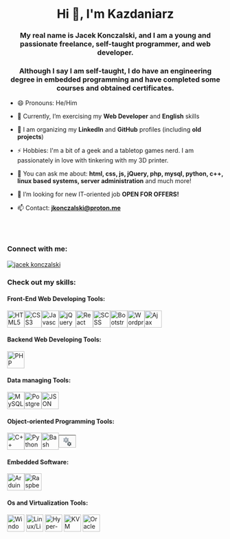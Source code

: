 <!--
**Kazdaniarz/Kazdaniarz** is a ✨ _special_ ✨ repository because its `README.md` (this file) appears on your GitHub profile.
-->

<h1 align="center">Hi 👋, I'm Kazdaniarz</h1>
<h3 align="center">My real name is Jacek Konczalski, and I am a young and passionate freelance, self-taught programmer, and web developer.</h3>
<h3 align="center">Although I say I am self-taught, I do have an engineering degree in embedded programming and have completed some courses and obtained certificates.</h3>

- 😄 Pronouns: He/Him
  
- 🌱 Currently, I’m exercising my **Web Developer** and **English** skills

- 🌱 I am organizing my **LinkedIn** and **GitHub** profiles (including **old projects**)

- ⚡ Hobbies: I'm a bit of a geek and a tabletop games nerd. I am passionately in love with tinkering with my 3D printer.

- 💬 You can ask me about: **html, css, js, jQuery, php, mysql, python, c++, linux based systems, server administration** and much more!

- 👯 I’m looking for new IT-oriented job **OPEN FOR OFFERS!**

- 📫 Contact: **jkonczalski@proton.me**

<br>
<br>
<h3 align="left">Connect with me:</h3>
<p align="left">
<a href="https://www.linkedin.com/in/jacek-konczalski-2684232b6" target="blank"><img align="center" src="https://raw.githubusercontent.com/rahuldkjain/github-profile-readme-generator/master/src/images/icons/Social/linked-in-alt.svg" alt="jacek konczalski" height="30" width="40" /></a>
</p>

<h3 align="left">Check out my skills:</h3>
<h4 align="left">Front-End Web Developing Tools:</h4>
<p align="left" style="display: flex; flex-direction: row;">
  <img style="width: 40px; height: 40px;" title="HTML5" src="https://cdn.jsdelivr.net/gh/devicons/devicon@latest/icons/html5/html5-original-wordmark.svg" />
  <img style="width: 40px; height: 40px;" title="CSS3" src="https://cdn.jsdelivr.net/gh/devicons/devicon@latest/icons/css3/css3-original-wordmark.svg" />
  <img style="width: 40px; height: 40px;" title="Javascript" src="https://cdn.jsdelivr.net/gh/devicons/devicon@latest/icons/javascript/javascript-plain.svg" />
  <img style="width: 40px; height: 40px;" title="jQuery" src="https://cdn.jsdelivr.net/gh/devicons/devicon@latest/icons/jquery/jquery-plain-wordmark.svg" /> 
  <img style="width: 40px; height: 40px;" title="React" src="https://cdn.jsdelivr.net/gh/devicons/devicon@latest/icons/react/react-original-wordmark.svg" />
  <img style="width: 40px; height: 40px;" title="SCSS" src="https://cdn.jsdelivr.net/gh/devicons/devicon@latest/icons/sass/sass-original.svg" />
  <img style="width: 40px; height: 40px;" title="Bootstrap" src="https://cdn.jsdelivr.net/gh/devicons/devicon@latest/icons/bootstrap/bootstrap-original-wordmark.svg" />
  <img style="width: 40px; height: 40px;" title="Wordpress" src="https://cdn.jsdelivr.net/gh/devicons/devicon@latest/icons/wordpress/wordpress-plain-wordmark.svg" />
  <img style="width: 40px; height: 40px;" title="Ajax" src="https://www.bsitsoftware.com/images/ajax/ajax_frameworks_BSIT_Software_Services_Web_And_App_Development_Company_In_India.png" />
</p>
<h4 align="left">Backend Web Developing Tools:</h4>
<p align="left" style="display: flex; flex-direction: row;">
  <img style="width: 40px; height: 40px;" title="PHP" src="https://cdn.jsdelivr.net/gh/devicons/devicon@latest/icons/php/php-original.svg" />
</p>
<h4 align="left">Data managing Tools:</h4>
<p align="left" style="display: flex; flex-direction: row;">
  <img style="width: 40px; height: 40px;" title="MySQL" src="https://cdn.jsdelivr.net/gh/devicons/devicon@latest/icons/mysql/mysql-original-wordmark.svg" />
  <img style="width: 40px; height: 40px;" title="PostgreSQL" src="https://cdn.jsdelivr.net/gh/devicons/devicon@latest/icons/postgresql/postgresql-plain-wordmark.svg" />
  <img style="width: 40px; height: 40px;" title="JSON" src="https://cdn.jsdelivr.net/gh/devicons/devicon@latest/icons/json/json-original.svg" />
</p>
<h4 align="left">Object-oriented Programming Tools:</h4>
<p align="left" style="display: flex; flex-direction: row;">
  <img style="width: 40px; height: 40px;" title="C++" src="https://cdn.jsdelivr.net/gh/devicons/devicon@latest/icons/cplusplus/cplusplus-original.svg" />  
  <img style="width: 40px; height: 40px;" title="Python" src="https://cdn.jsdelivr.net/gh/devicons/devicon@latest/icons/python/python-original-wordmark.svg" />
  <img style="width: 40px; height: 40px;" title="Bash" src="https://cdn.jsdelivr.net/gh/devicons/devicon@latest/icons/bash/bash-original.svg" />
  <img style="width: 40px; height: 40px;" title="Batch File" src="https://raw.githubusercontent.com/github/explore/58ff7d84bcc6dff955c67ddba1f702c793dc670d/topics/batch-file/batch-file.png" />
</p>
<h4 align="left">Embedded Software:</h4>
<p align="left" style="display: flex; flex-direction: row;">
  <img style="width: 40px; height: 40px;" title="Arduino" src="https://cdn.jsdelivr.net/gh/devicons/devicon@latest/icons/arduino/arduino-original-wordmark.svg" />
  <img style="width: 40px; height: 40px;" title="RaspberryPi" src="https://cdn.jsdelivr.net/gh/devicons/devicon@latest/icons/raspberrypi/raspberrypi-original.svg" />
</p>
<h4 align="left">Os and Virtualization Tools:</h4>
<p align="left">
  <img style="width: 40px; height: 40px;" title="Windows/Windows Server" src="https://cdn.jsdelivr.net/gh/devicons/devicon@latest/icons/windows11/windows11-original.svg" />
  <img style="width: 40px; height: 40px;" title="Linux/Linux Server" src="https://cdn.jsdelivr.net/gh/devicons/devicon@latest/icons/linux/linux-original.svg" />
  <img style="width: 40px; height: 40px;" title="Hyper-V" src="https://www.masterdc.com/mydata/myuploads/2020/11/Hyper-V.svg" />
  <img style="width: 40px; height: 40px;" title="KVM" src="https://www.bacula.lat/wp-content/uploads/2019/05/logo_lvm.png" />
  <img style="width: 40px; height: 40px;" title="Oracle VirtualBox" src="https://upload.wikimedia.org/wikipedia/commons/d/d5/Virtualbox_logo.png" />
</p>
